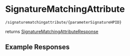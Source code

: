 # SignatureMatchingAttribute

```
/signaturematchingattribute/{parameterSignatureHPID}
```
returns [SignatureMatchingAttributeResponse](SignatureMatchingAttributeResponse.md)
## Example Responses
